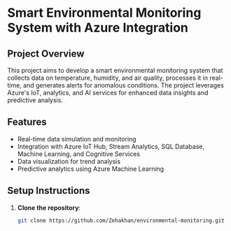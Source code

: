 # Smart Environmental Monitoring System with Azure Integration

## Project Overview
This project aims to develop a smart environmental monitoring system that collects data on temperature, humidity, and air quality, processes it in real-time, and generates alerts for anomalous conditions. The project leverages Azure's IoT, analytics, and AI services for enhanced data insights and predictive analysis.

## Features
- Real-time data simulation and monitoring
- Integration with Azure IoT Hub, Stream Analytics, SQL Database, Machine Learning, and Cognitive Services
- Data visualization for trend analysis
- Predictive analytics using Azure Machine Learning

## Setup Instructions
1. **Clone the repository**: 
   ```bash
   git clone https://github.com/Zehakhan/environmental-monitoring.git
